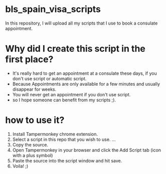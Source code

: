 # bls_spain_visa_scripts
In this repository, I will upload all my scripts that I use to book a consulate appointment.

# Why did I create this script in the first place?
- It's really hard to get an appointment at a consulate these days, if you don't use script or automatic script.
- Because Appointments are only available for a few minutes and usually disappear for weeks.
- You will never get an appointment if you don't use script.
- so I hope someone can benefit from my scripts ;).
# how to use it?
1. Install Tampermonkey chrome extension.
2. Select a script in this repo that you wish to use. ...
3. Copy the source.
4. Open Tampermonkey in your browser and click the Add Script tab (icon with a plus symbol)
5. Paste the source into the script window and hit save.
6. Voila! ;)

